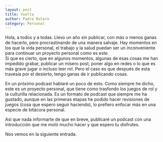 ```yaml
---
layout: post
title: Vuelta
author: Padre Rolero
category: Personal
---
```

Hola, a todos y a todas. Llevo un año sin publicar, con más o menos ganas de hacerlo, pero procrastinando de una manera salvaje. Hay momentos en los que la vida personal, el trabajo y la salud puedan ser un inconveniente para continuar un proyecto personal como es este.  
Si que es cierto, que en algunos momentos, algunas de esas cosas me han impedido grabar, publicar un mísero post, poner algo en redes o lo que es más grave jugar o incluso leer rol. Pero el caso es que después de esta travesía por el desierto, tengo ganas de ir publicando cosas.

En un próximo podcast hablaré un poco de esto. Como siempre he dicho, este es un proyecto personal, que tiene como trasfondo los juegos de rol y la culturilla relacionada. Es un formato de podcast que siempre me ha gustado, aunque en las primeras etapas he podido hacer revisiones de juegos (cosa que espero seguir haciendo), lo prefiero enfocar más en una especie de bitácora personal. 

Así que nada informarte de que en breve, publicaré un podcast con una introducción que me moló mucho hacer y que espero tu disfrutes. 

Nos vemos en la siguiente entrada.





